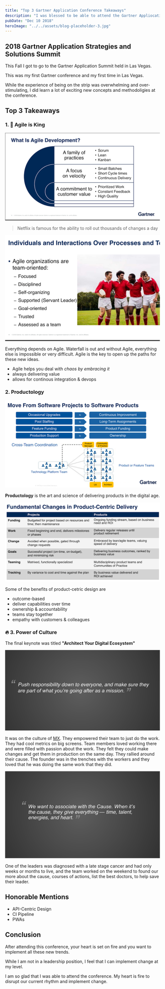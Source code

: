 ```yaml
---
title: "Top 3 Gartner Application Conference Takeaways"
description: "I was blessed to be able to attend the Gartner Appliocation Conference. These are my top 3 Gartner Application Conference Takeaways."
pubDate: "Dec 10 2018"
heroImage: "../../assets/blog-placeholder-3.jpg"
---
```


## 2018 Gartner Application Strategies and Solutions Summit

This Fall I got to go to the Gartner Application Summit held in Las Vegas.

This was my first Gartner conference and my first time in Las Vegas.

While the experience of being on the strip was overwhelming and over-stimulating, I did learn a lot of exciting new concepts and methodoligies at the conference.

## Top 3 Takeaways

### 1. 👑 Agile is King

![agile definition](../../assets/agile-definition.png)

> Netflix is famous for the ability to roll out thousands of changes a day

![agile teams](../../assets/agile-team.png)

Everything depends on Agile. Waterfall is out and without Agile, everything else is impossible or very difficult. Agile is the key to open up the paths for these new ideas.

- Agile helps you deal with _chaos by embracing it_
- always delivering value
- allows for continous integration & devops

### 2. Productology

![productology shift](../../assets/product-shift.png)

**Productology** is the art and science of delivering products in the digital age.

![product changes](../../assets/product-changes.png)

Some of the benefits of product-cetric design are

- outcome-based
- deliver capabilities over time
- ownership & accountability
- teams stay together
- empathy with customers & colleagues

### 🔥 3. Power of Culture

The final keynote was titled **"Architect Your Digital Ecosystem"**

![culture responsibility](../../assets/culture-responsibility.png)

It was on the culture of [MX](https://data.mx.com/). They empowered their team to just do the work. They had cool metrics on big screens. Team members loved working there and were filled with passion about the work. They felt they could make changes and get them in production on the same day. They rallied around their cause. The founder was in the trenches with the workers and they loved that he was doing the same work that they did.

![culture the why](../../assets/culture-the-why.png)

One of the leaders was diagnosed with a late stage cancer and had only weeks or months to live, and the team worked on the weekend to found our more about the cause, courses of actions, list the best doctors, to help save their leader.

## Honorable Mentions

- API-Centric Design
- CI Pipeline
- PWAs

## Conclusion

After attending this conference, your heart is set on fire and you want to implement all these new trends.

While I am not in a leadership position, I feel that I can implement change at my level.

I am so glad that I was able to attend the conference. My heart is fire to disrupt our current rhythm and implement change.
